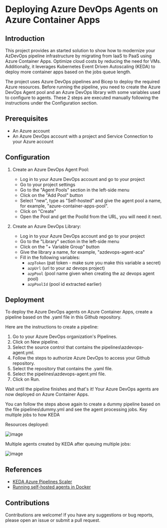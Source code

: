 # Deploying Azure DevOps Agents on Azure Container Apps

## Introduction

This project provides an started solution to show how to modernize your AzDevOps pipeline infrastructure by migrating from IaaS to PaaS using Azure Container Apps.
Optimize cloud costs by reducing the need for VMs. Additionally, it leverages Kubernetes Event Driven Autoscaling (KEDA) to deploy more container apps based on the jobs queue length.

The project uses Azure DevOps pipelines and Bicep to deploy the required Azure resources. Before running the pipeline, you need to create the Azure DevOps Agent pool and an Azure DevOps library with some variables used to configure to agents. These 2 steps are executed manually following the instructions under the Configuration section. 

## Prerequisites

- An Azure account
- An Azure DevOps account with a project and Service Connection to your Azure account

## Configuration

1. Create an Azure DevOps Agent Pool:
   - Log in to your Azure DevOps account and go to your project
   - Go to your project settings
   - Go to the "Agent Pools" section in the left-side menu
   - Click on the "Add Pool" button
   - Select "new", type as "Self-hosted" and give the agent pool a name, for example, "azure-container-apps-pool".
   - Click on "Create"
   - Open the Pool and get the PoolId from the URL, you will need it next.

2. Create an Azure DevOps Library:
   - Log in to your Azure DevOps account and go to your project
   - Go to the "Library" section in the left-side menu
   - Click on the "+ Variable Group" button
   - Give the library a name, for example, "azdevops-agent-aca"
   - Fill in the following variables:
     - `azpToken` (pat token - make sure you make this variable a secret)
     - `azpUrl` (url to your az devops project)
     - `azpPool` (pool name given when creating the az devops agent pool)
     - `azpPoolId` (pool id extracted earlier)

## Deployment

To deploy the Azure DevOps agents on Azure Container Apps, create a pipeline based on the .yaml file in this Github repository.

Here are the instructions to create a pipeline:

1. Go to your Azure DevOps organization's Pipelines.
2. Click on New pipeline.
3. Select the source control that contains the pipelines\azdevops-agent.yml.
4. Follow the steps to authorize Azure DevOps to access your Github repository.
5. Select the repository that contains the .yaml file.
6. Select the pipelines\azdevops-agent.yml file.
7. Click on Run.

Wait until the pipeline finishes and that's it! Your Azure DevOps agents are now deployed on Azure Container Apps.

You can follow the steps above again to create a dummy pipeline based on the file pipelines\dummy.yml and see the agent processing jobs.
Key multiple jobs to how KEDA 

Resources deployed:

![image](https://user-images.githubusercontent.com/12474226/216915593-39044b3b-aeb0-454d-a86e-0584e142bce9.png)

Multiple agents created by KEDA after queuing multiple jobs:

![image](https://user-images.githubusercontent.com/12474226/216915815-7f0df19c-7cc8-4fb0-869f-892b9ea0b2f3.png)

## References

- [KEDA Azure Pipelines Scaler](https://keda.sh/docs/2.8/scalers/azure-pipelines/#authentication-parameters)
- [Running self-hosted agents in Docker](https://learn.microsoft.com/en-us/azure/devops/pipelines/agents/docker?view=azure-devops)

## Contributions

Contributions are welcome! If you have any suggestions or bug reports, please open an issue or submit a pull request.
